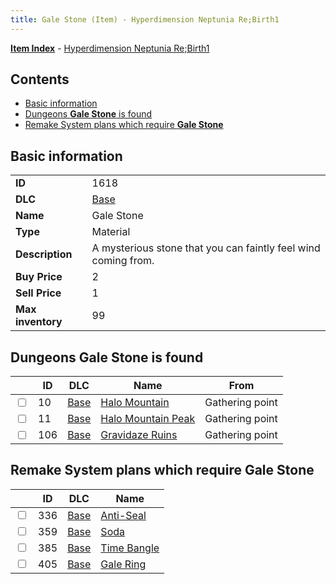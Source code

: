 ```yaml
---
title: Gale Stone (Item) - Hyperdimension Neptunia Re;Birth1
---
```


[**Item Index**](/neptunia/rb1/item/index.html) - [Hyperdimension Neptunia Re;Birth1](/neptunia/rb1)

## Contents

- [Basic information](#basic-information)
- [Dungeons **Gale Stone** is found](#dungeons-gale-stone-is-found)
- [Remake System plans which require **Gale Stone**](#remake-system-plans-which-require-gale-stone)

## Basic information

|   |   |
| -- | -- |
| **ID** | 1618 |
| **DLC** | [Base](/neptunia/rb1/dlc/1-base.html) |
| **Name** | Gale Stone |
| **Type** | Material |
| **Description** | A mysterious stone that you can faintly feel wind coming from. |
| **Buy Price** | 2 |
| **Sell Price** | 1 |
| **Max inventory** | 99 |


## Dungeons **Gale Stone** is found

|    | ID | DLC | Name | From |
| -- | -- | --- | ---- | ---- |
| <input type="checkbox" id="rb1-dungeon-1-10" class="trackbox" /> | 10 | [Base](/neptunia/rb1/dlc/1-base.html) | [Halo Mountain](/neptunia/rb1/dungeon/1-10-halo-mountain.html) | Gathering point |
| <input type="checkbox" id="rb1-dungeon-1-11" class="trackbox" /> | 11 | [Base](/neptunia/rb1/dlc/1-base.html) | [Halo Mountain Peak](/neptunia/rb1/dungeon/1-11-halo-mountain-peak.html) | Gathering point |
| <input type="checkbox" id="rb1-dungeon-1-106" class="trackbox" /> | 106 | [Base](/neptunia/rb1/dlc/1-base.html) | [Gravidaze Ruins](/neptunia/rb1/dungeon/1-106-gravidaze-ruins.html) | Gathering point |


## Remake System plans which require **Gale Stone**

|    | ID | DLC | Name |
| -- | -- | --- | ---- |
| <input type="checkbox" id="rb1-quest-1-336" class="trackbox" /> | 336 | [Base](/neptunia/rb1/dlc/1-base.html) | [Anti-Seal](/neptunia/rb1/quest/1-336-anti-seal.html) |
| <input type="checkbox" id="rb1-quest-1-359" class="trackbox" /> | 359 | [Base](/neptunia/rb1/dlc/1-base.html) | [Soda](/neptunia/rb1/quest/1-359-soda.html) |
| <input type="checkbox" id="rb1-quest-1-385" class="trackbox" /> | 385 | [Base](/neptunia/rb1/dlc/1-base.html) | [Time Bangle](/neptunia/rb1/quest/1-385-time-bangle.html) |
| <input type="checkbox" id="rb1-quest-1-405" class="trackbox" /> | 405 | [Base](/neptunia/rb1/dlc/1-base.html) | [Gale Ring](/neptunia/rb1/quest/1-405-gale-ring.html) |
